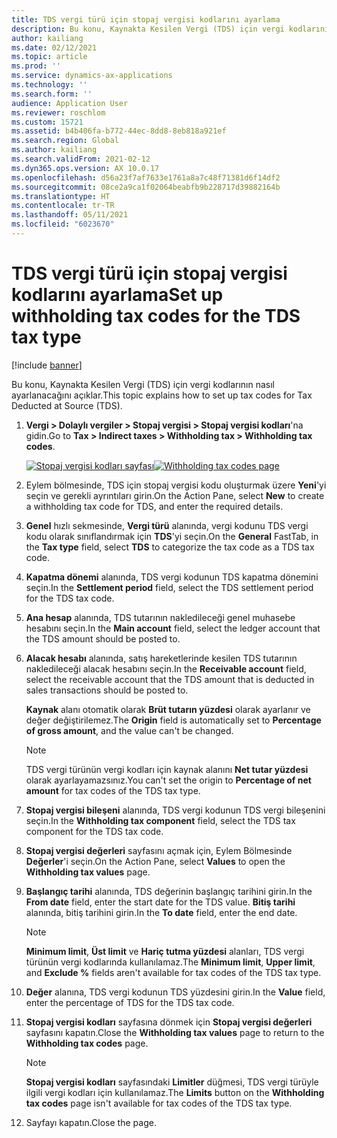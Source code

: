 ```yaml
---
title: TDS vergi türü için stopaj vergisi kodlarını ayarlama
description: Bu konu, Kaynakta Kesilen Vergi (TDS) için vergi kodlarının nasıl ayarlanacağını açıklar.
author: kailiang
ms.date: 02/12/2021
ms.topic: article
ms.prod: ''
ms.service: dynamics-ax-applications
ms.technology: ''
ms.search.form: ''
audience: Application User
ms.reviewer: roschlom
ms.custom: 15721
ms.assetid: b4b406fa-b772-44ec-8dd8-8eb818a921ef
ms.search.region: Global
ms.author: kailiang
ms.search.validFrom: 2021-02-12
ms.dyn365.ops.version: AX 10.0.17
ms.openlocfilehash: d56a23f7af7633e1761a8a7c48f71381d6f14df2
ms.sourcegitcommit: 08ce2a9ca1f02064beabfb9b228717d39882164b
ms.translationtype: HT
ms.contentlocale: tr-TR
ms.lasthandoff: 05/11/2021
ms.locfileid: "6023670"
---
```

# <a name="set-up-withholding-tax-codes-for-the-tds-tax-type"></a><span data-ttu-id="41ef4-103">TDS vergi türü için stopaj vergisi kodlarını ayarlama</span><span class="sxs-lookup"><span data-stu-id="41ef4-103">Set up withholding tax codes for the TDS tax type</span></span>

[!include [banner](../includes/banner.md)]

<span data-ttu-id="41ef4-104">Bu konu, Kaynakta Kesilen Vergi (TDS) için vergi kodlarının nasıl ayarlanacağını açıklar.</span><span class="sxs-lookup"><span data-stu-id="41ef4-104">This topic explains how to set up tax codes for Tax Deducted at Source (TDS).</span></span>

1. <span data-ttu-id="41ef4-105">**Vergi \> Dolaylı vergiler \> Stopaj vergisi \> Stopaj vergisi kodları**'na gidin.</span><span class="sxs-lookup"><span data-stu-id="41ef4-105">Go to **Tax \> Indirect taxes \> Withholding tax \> Withholding tax codes**.</span></span>

    <span data-ttu-id="41ef4-106">[![Stopaj vergisi kodları sayfası](./media/apac-ind-TDS-17.png)](./media/apac-ind-TDS-17.png)</span><span class="sxs-lookup"><span data-stu-id="41ef4-106">[![Withholding tax codes page](./media/apac-ind-TDS-17.png)](./media/apac-ind-TDS-17.png)</span></span>

2. <span data-ttu-id="41ef4-107">Eylem bölmesinde, TDS için stopaj vergisi kodu oluşturmak üzere **Yeni**'yi seçin ve gerekli ayrıntıları girin.</span><span class="sxs-lookup"><span data-stu-id="41ef4-107">On the Action Pane, select **New** to create a withholding tax code for TDS, and enter the required details.</span></span>
3. <span data-ttu-id="41ef4-108">**Genel** hızlı sekmesinde, **Vergi türü** alanında, vergi kodunu TDS vergi kodu olarak sınıflandırmak için **TDS**'yi seçin.</span><span class="sxs-lookup"><span data-stu-id="41ef4-108">On the **General** FastTab, in the **Tax type** field, select **TDS** to categorize the tax code as a TDS tax code.</span></span>
4. <span data-ttu-id="41ef4-109">**Kapatma dönemi** alanında, TDS vergi kodunun TDS kapatma dönemini seçin.</span><span class="sxs-lookup"><span data-stu-id="41ef4-109">In the **Settlement period** field, select the TDS settlement period for the TDS tax code.</span></span>
5. <span data-ttu-id="41ef4-110">**Ana hesap** alanında, TDS tutarının nakledileceği genel muhasebe hesabını seçin.</span><span class="sxs-lookup"><span data-stu-id="41ef4-110">In the **Main account** field, select the ledger account that the TDS amount should be posted to.</span></span>
6. <span data-ttu-id="41ef4-111">**Alacak hesabı** alanında, satış hareketlerinde kesilen TDS tutarının nakledileceği alacak hesabını seçin.</span><span class="sxs-lookup"><span data-stu-id="41ef4-111">In the **Receivable account** field, select the receivable account that the TDS amount that is deducted in sales transactions should be posted to.</span></span>

    <span data-ttu-id="41ef4-112">**Kaynak** alanı otomatik olarak **Brüt tutarın yüzdesi** olarak ayarlanır ve değer değiştirilemez.</span><span class="sxs-lookup"><span data-stu-id="41ef4-112">The **Origin** field is automatically set to **Percentage of gross amount**, and the value can't be changed.</span></span>

    > [!NOTE]
    > <span data-ttu-id="41ef4-113">TDS vergi türünün vergi kodları için kaynak alanını **Net tutar yüzdesi** olarak ayarlayamazsınız.</span><span class="sxs-lookup"><span data-stu-id="41ef4-113">You can't set the origin to **Percentage of net amount** for tax codes of the TDS tax type.</span></span>

7. <span data-ttu-id="41ef4-114">**Stopaj vergisi bileşeni** alanında, TDS vergi kodunun TDS vergi bileşenini seçin.</span><span class="sxs-lookup"><span data-stu-id="41ef4-114">In the **Withholding tax component** field, select the TDS tax component for the TDS tax code.</span></span>
8. <span data-ttu-id="41ef4-115">**Stopaj vergisi değerleri** sayfasını açmak için, Eylem Bölmesinde **Değerler**'i seçin.</span><span class="sxs-lookup"><span data-stu-id="41ef4-115">On the Action Pane, select **Values** to open the **Withholding tax values** page.</span></span>
9. <span data-ttu-id="41ef4-116">**Başlangıç tarihi** alanında, TDS değerinin başlangıç tarihini girin.</span><span class="sxs-lookup"><span data-stu-id="41ef4-116">In the **From date** field, enter the start date for the TDS value.</span></span> <span data-ttu-id="41ef4-117">**Bitiş tarihi** alanında, bitiş tarihini girin.</span><span class="sxs-lookup"><span data-stu-id="41ef4-117">In the **To date** field, enter the end date.</span></span>

    > [!NOTE]
    > <span data-ttu-id="41ef4-118">**Minimum limit**, **Üst limit** ve **Hariç tutma yüzdesi** alanları, TDS vergi türünün vergi kodlarında kullanılamaz.</span><span class="sxs-lookup"><span data-stu-id="41ef4-118">The **Minimum limit**, **Upper limit**, and **Exclude %** fields aren't available for tax codes of the TDS tax type.</span></span>

10. <span data-ttu-id="41ef4-119">**Değer** alanına, TDS vergi kodunun TDS yüzdesini girin.</span><span class="sxs-lookup"><span data-stu-id="41ef4-119">In the **Value** field, enter the percentage of TDS for the TDS tax code.</span></span>
11. <span data-ttu-id="41ef4-120">**Stopaj vergisi kodları** sayfasına dönmek için **Stopaj vergisi değerleri** sayfasını kapatın.</span><span class="sxs-lookup"><span data-stu-id="41ef4-120">Close the **Withholding tax values** page to return to the **Withholding tax codes** page.</span></span>

    > [!NOTE]
    > <span data-ttu-id="41ef4-121">**Stopaj vergisi kodları** sayfasındaki **Limitler** düğmesi, TDS vergi türüyle ilgili vergi kodları için kullanılamaz.</span><span class="sxs-lookup"><span data-stu-id="41ef4-121">The **Limits** button on the **Withholding tax codes** page isn't available for tax codes of the TDS tax type.</span></span>

12. <span data-ttu-id="41ef4-122">Sayfayı kapatın.</span><span class="sxs-lookup"><span data-stu-id="41ef4-122">Close the page.</span></span>
